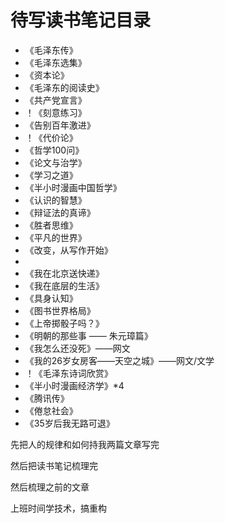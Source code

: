 # 待写读书笔记目录

- 《毛泽东传》
- 《毛泽东选集》
- 《资本论》
- 《毛泽东的阅读史》
- 《共产党宣言》
- ！《刻意练习》
- 《告别百年激进》
- ！《代价论》
- 《哲学100问》
- 《论文与治学》
- 《学习之道》
- 《半小时漫画中国哲学》
- 《认识的智慧》
- 《辩证法的真谛》
- 《胜者思维》
- 《平凡的世界》
- 《改变，从写作开始》
- 
- 《我在北京送快递》
- 《我在底层的生活》
- 《具身认知》
- 《图书世界格局》
- 《上帝掷骰子吗？》
- 《明朝的那些事 —— 朱元璋篇》
- 《我怎么还没死》——网文
- 《我的26岁女房客——天空之城》——网文/文学
- ！《毛泽东诗词欣赏》
- 《半小时漫画经济学》*4
- 《腾讯传》
- 《倦怠社会》
- 《35岁后我无路可退》




先把人的规律和如何持我两篇文章写完

然后把读书笔记梳理完

然后梳理之前的文章

上班时间学技术，搞重构